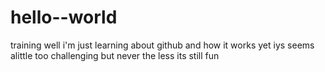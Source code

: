 # hello--world
training 
well i'm just learning about github and how it works yet iys seems alittle too challenging but never the less its still fun 
